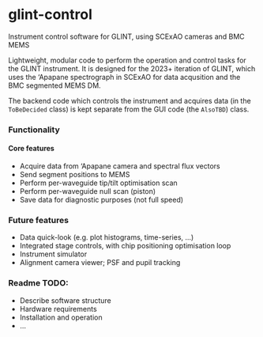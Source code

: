 # glint-control
Instrument control software for GLINT, using SCExAO cameras and BMC MEMS

Lightweight, modular code to perform the operation and control tasks for the GLINT instrument. It is designed for the 2023+ iteration of GLINT, which uses the ‘Apapane spectrograph in SCExAO for data acqusition and the BMC segmented MEMS DM.

The backend code which controls the instrument and acquires data (in the `ToBeDecided` class) is kept separate from the GUI code (the `AlsoTBD`) class.

### Functionality
#### Core features
* Acquire data from ‘Apapane camera and spectral flux vectors
* Send segment positions to MEMS
* Perform per-waveguide tip/tilt optimisation scan
* Perform per-waveguide null scan (piston)
* Save data for diagnostic purposes (not full speed)

### Future features
* Data quick-look (e.g. plot histograms, time-series, ...)
* Integrated stage controls, with chip positioning optimisation loop
* Instrument simulator
* Alignment camera viewer; PSF and pupil tracking



### Readme TODO:
* Describe software structure
* Hardware requirements
* Installation and operation
* ...
